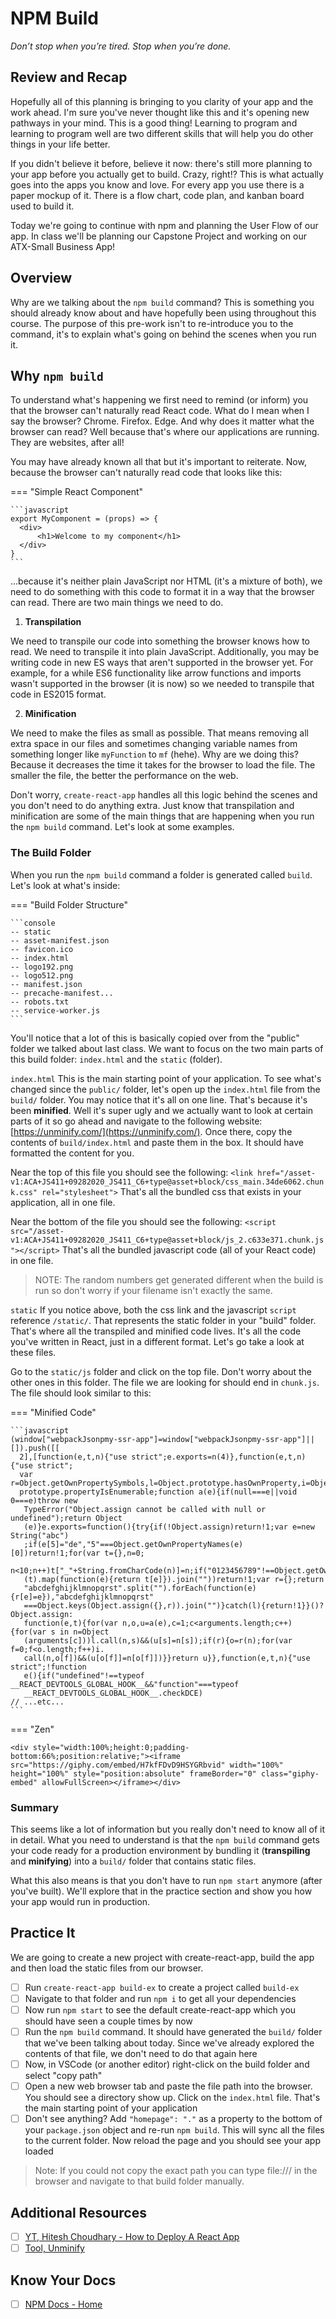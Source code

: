 # NPM Build

*Don’t stop when you’re tired. Stop when you’re done.*

## Review and Recap

Hopefully all of this planning is bringing to you clarity of your app and the work ahead. I'm sure you've never thought like this and it's opening new pathways in your mind. This is a good thing! Learning to program and learning to program well are two different skills that will help you do other things in your life better.

If you didn't believe it before, believe it now: there's still more planning to your app before you actually get to build. Crazy, right!? This is what actually goes into the apps you know and love. For every app you use there is a paper mockup of it. There is a flow chart, code plan, and kanban board used to build it.

Today we're going to continue with npm and planning the User Flow of our app. In class we'll be planning our Capstone Project and working on our ATX-Small Business App!

## Overview

Why are we talking about the `npm build` command? This is something you should already know about and have hopefully been using throughout this course. The purpose of this pre-work isn't to re-introduce you to the command, it's to explain what's going on behind the scenes when you run it.

## Why `npm build`

To understand what's happening we first need to remind (or inform) you that the browser can't naturally read React code. What do I mean when I say the browser? Chrome. Firefox. Edge. And why does it matter what the browser can read? Well because that's where our applications are running. They are websites, after all!

You may have already known all that but it's important to reiterate. Now, because the browser can't naturally read code that looks like this:

=== "Simple React Component"

    ```javascript
    export MyComponent = (props) => {
      <div>
          <h1>Welcome to my component</h1>
      </div>
    }
    ```

...because it's neither plain JavaScript nor HTML (it's a mixture of both), we need to do something with this code to format it in a way that the browser can read. There are two main things we need to do.

1. **Transpilation**

We need to transpile our code into something the browser knows how to read. We need to transpile it into plain JavaScript. Additionally, you may be writing code in new ES ways that aren't supported in the browser yet. For example, for a while ES6 functionality like arrow functions and imports wasn't supported in the browser (it is now) so we needed to transpile that code in ES2015 format.

2. **Minification**

We need to make the files as small as possible. That means removing all extra space in our files and sometimes changing variable names from something longer like `myFunction` to `mf` (hehe). Why are we doing this? Because it decreases the time it takes for the browser to load the file. The smaller the file, the better the performance on the web.

Don't worry, `create-react-app` handles all this logic behind the scenes and you don't need to do anything extra. Just know that transpilation and minification are some of the main things that are happening when you run the `npm build` command. Let's look at some examples.

### The Build Folder

When you run the `npm build` command a folder is generated called `build`. Let's look at what's inside:

=== "Build Folder Structure"

    ```console
    -- static
    -- asset-manifest.json
    -- favicon.ico
    -- index.html
    -- logo192.png
    -- logo512.png
    -- manifest.json
    -- precache-manifest...
    -- robots.txt
    -- service-worker.js
    ```

You'll notice that a lot of this is basically copied over from the "public" folder we talked about last class. We want to focus on the two main parts of this build folder: `index.html` and the `static` (folder).

`index.html`
This is the main starting point of your application. To see what's changed since the `public/` folder, let's open up the `index.html` file from the `build/` folder. You may notice that it's all on one line. That's because it's been **minified**. Well it's super ugly and we actually want to look at certain parts of it so go ahead and navigate to the following website: [https://unminify.com/](https://unminify.com/). Once there, copy the contents of `build/index.html` and paste them in the box. It should have formatted the content for you.

Near the top of this file you should see the following: `<link href="/asset-v1:ACA+JS411+09282020_JS411_C6+type@asset+block/css_main.34de6062.chunk.css" rel="stylesheet">` That's all the bundled css that exists in your application, all in one file.

Near the bottom of the file you should see the following: `<script src="/asset-v1:ACA+JS411+09282020_JS411_C6+type@asset+block/js_2.c633e371.chunk.js"></script>` That's all the bundled javascript code (all of your React code) in one file.

> NOTE: The random numbers get generated different when the build is run so don't worry if your filename isn't exactly the same.

`static`
If you notice above, both the css link and the javascript `script` reference `/static/`. That represents the static folder in your "build" folder. That's where all the transpiled and minified code lives. It's all the code you've written in React, just in a different format. Let's go take a look at these files.

Go to the `static/js` folder and click on the top file. Don't worry about the other ones in this folder. The file we are looking for should end in `chunk.js`. The file should look similar to this:

=== "Minified Code"

    ```javascript
    (window["webpackJsonpmy-ssr-app"]=window["webpackJsonpmy-ssr-app"]||[]).push([[
      2],[function(e,t,n){"use strict";e.exports=n(4)},function(e,t,n){"use strict";
      var r=Object.getOwnPropertySymbols,l=Object.prototype.hasOwnProperty,i=Object.
      prototype.propertyIsEnumerable;function a(e){if(null===e||void 0===e)throw new
       TypeError("Object.assign cannot be called with null or undefined");return Object
       (e)}e.exports=function(){try{if(!Object.assign)return!1;var e=new String("abc")
       ;if(e[5]="de","5"===Object.getOwnPropertyNames(e)[0])return!1;for(var t={},n=0;
       n<10;n++)t["_"+String.fromCharCode(n)]=n;if("0123456789"!==Object.getOwnPropertyNames
       (t).map(function(e){return t[e]}).join(""))return!1;var r={};return
       "abcdefghijklmnopqrst".split("").forEach(function(e){r[e]=e}),"abcdefghijklmnopqrst"
       ===Object.keys(Object.assign({},r)).join("")}catch(l){return!1}}()?Object.assign:
       function(e,t){for(var n,o,u=a(e),c=1;c<arguments.length;c++){for(var s in n=Object
       (arguments[c]))l.call(n,s)&&(u[s]=n[s]);if(r){o=r(n);for(var f=0;f<o.length;f++)i.
       call(n,o[f])&&(u[o[f]]=n[o[f]])}}return u}},function(e,t,n){"use strict";!function 
       e(){if("undefined"!==typeof __REACT_DEVTOOLS_GLOBAL_HOOK__&&"function"===typeof 
       __REACT_DEVTOOLS_GLOBAL_HOOK__.checkDCE)
    // ...etc...
    ```

=== "Zen"

    <div style="width:100%;height:0;padding-bottom:66%;position:relative;"><iframe src="https://giphy.com/embed/H7kfFDvD9HSYGRbvid" width="100%" height="100%" style="position:absolute" frameBorder="0" class="giphy-embed" allowFullScreen></iframe></div>

### Summary

This seems like a lot of information but you really don't need to know all of it in detail. What you need to understand is that the `npm build` command gets your code ready for a production environment by bundling it (**transpiling** and **minifying**) into a `build/` folder that contains static files.

What this also means is that you don't have to run `npm start` anymore (after you've built). We'll explore that in the practice section and show you how your app would run in production.

## Practice It

<!-- https://studio.zollege.com/container/block-v1:ACA+JS411+09282020_JS411_C6+type@vertical+block@d028f2de03aa43dbaaf94a1df49308bf -->

We are going to create a new project with create-react-app, build the app and then load the static files from our browser.

- [ ] Run `create-react-app build-ex` to create a project called `build-ex`
- [ ] Navigate to that folder and run `npm i` to get all your dependencies
- [ ] Now run `npm start` to see the default create-react-app which you should have seen a couple times by now
- [ ] Run the `npm build` command. It should have generated the `build/` folder that we've been talking about today. Since we've already explored the contents of that file, we don't need to do that again here
- [ ] Now, in VSCode (or another editor) right-click on the build folder and select "copy path"
- [ ] Open a new web browser tab and paste the file path into the browser. You should see a directory show up. Click on the `index.html` file. That's the main starting point of your application
- [ ] Don't see anything? Add `"homepage": "."` as a property to the bottom of your `package.json` object and re-run `npm build`. This will sync all the files to the current folder. Now reload the page and you should see your app loaded

> Note: If you could not copy the exact path you can type file:/// in the browser and navigate to that build folder manually.

## Additional Resources

- [ ] [YT, Hitesh Choudhary - How to Deploy A React App](https://www.youtube.com/watch?v=ZKxvBsGVKR8)
- [ ] [Tool, Unminify](https://unminify.com/)

## Know Your Docs

- [ ] [NPM Docs - Home](https://docs.npmjs.com/)
